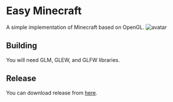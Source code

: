 # Easy Minecraft
A simple implementation of Minecraft based on OpenGL.
![avatar](https://raw.githubusercontent.com/wnkai/EasyMinecraft/master/img/Snipaste_2019-11-12_16-20-39.jpg)

## Building
You will need GLM, GLEW, and GLFW libraries.

## Release

You can download release from [here](https://github.com/wnkai/EasyMinecraft/releases).

